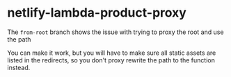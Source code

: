 # netlify-lambda-product-proxy

The `from-root` branch shows the issue with trying to proxy the root and use the path 

You can make it work, but you will have to make sure all static assets are listed in the redirects, so you don't proxy rewrite the path to the function instead.
